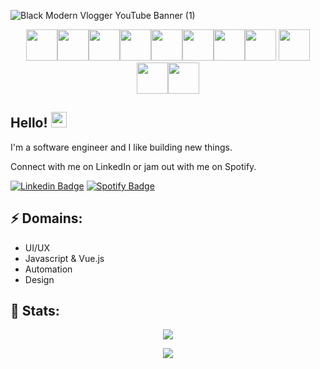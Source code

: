 ![Black Modern Vlogger YouTube Banner (1)](https://user-images.githubusercontent.com/86421012/212552984-c131c666-61a5-4e79-a557-6d42acfdff82.gif)

<!-- Technology badges -->
<p align="center">
<img height=50 src="https://cdn.jsdelivr.net/gh/devicons/devicon/icons/javascript/javascript-original.svg"/><img height=50 src="https://cdn.jsdelivr.net/gh/devicons/devicon/icons/typescript/typescript-original.svg"/><img height=50 src="https://cdn.jsdelivr.net/gh/devicons/devicon/icons/ruby/ruby-original.svg"/><img height=50 src="https://cdn.jsdelivr.net/gh/devicons/devicon/icons/rails/rails-original-wordmark.svg"/><img height=50 src="https://cdn.jsdelivr.net/gh/devicons/devicon/icons/html5/html5-original.svg" /><img height=50 src="https://cdn.jsdelivr.net/gh/devicons/devicon/icons/css3/css3-original.svg" /><img height=50 src="https://cdn.jsdelivr.net/gh/devicons/devicon/icons/vuejs/vuejs-original-wordmark.svg" /><img height=50 src="https://cdn.jsdelivr.net/gh/devicons/devicon/icons/kubernetes/kubernetes-plain-wordmark.svg"/>
<img height=50 src="https://cdn.jsdelivr.net/gh/devicons/devicon/icons/amazonwebservices/amazonwebservices-plain-wordmark.svg"/>
<img height=50 src="https://cdn.jsdelivr.net/gh/devicons/devicon/icons/git/git-plain.svg"/><img height=50 src="https://cdn.jsdelivr.net/gh/devicons/devicon/icons/figma/figma-original.svg"/>
</p>

## Hello! <img src="https://raw.githubusercontent.com/zluvsand/zluvsand/master/wave.gif" height="25px" width="25px">
<p>I'm a software engineer and I like building new things.</p>
<p>Connect with me on LinkedIn or jam out with me on Spotify.</p>

[![Linkedin Badge](https://img.shields.io/badge/-JoeCohen-blue?style=flat-square&logo=Linkedin&logoColor=white&link=https://www.linkedin.com/in/joe-cohen-/)](https://www.linkedin.com/in/joe-cohen-/)
[![Spotify Badge](https://img.shields.io/badge/-darthBrooks-brightgreen?style=flat-square&logo=Spotify&logoColor=white&link=https://open.spotify.com/user/j88x6y8zb0z9qs7ja16i8q4mb)](https://open.spotify.com/user/j88x6y8zb0z9qs7ja16i8q4mb)

## ⚡ Domains:

- UI/UX
- Javascript & Vue.js
- Automation
- Design


## 🧮 Stats:

<p align="center">
  <img src="https://github-readme-stats-sigma-five.vercel.app/api?username=cojohen&show_icons=true&theme=codeSTACKr&count_private=true">
</p>
<p align="center">
  <img src="https://github-readme-streak-stats.herokuapp.com/?user=cojohen&show_icons=true&theme=vision-friendly-dark&count_private=true">
</p>
